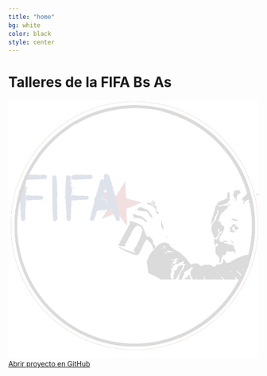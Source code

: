```yaml
---
title: "home"
bg: white
color: black
style: center
---
```



# Talleres de la FIFA Bs As

<img style="width=100px;" src="img/logo_fifa.jpg">


<span id="forkongithub">
  <a href="{{ site.source_link }}" class="bg-blue">
    Abrir proyecto en GitHub
  </a>
</span>

